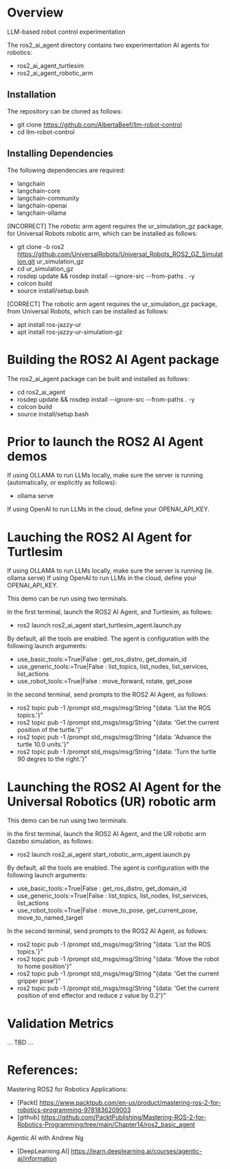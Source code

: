 # Overview

LLM-based robot control experimentation

The ros2_ai_agent directory contains two experimentation AI agents for robotics:

   - ros2_ai_agent_turtlesim
   - ros2_ai_agent_robotic_arm



## Installation

The repository can be cloned as follows:

   - git clone https://github.com/AlbertaBeef/llm-robot-control
   - cd llm-robot-control
   
## Installing Dependencies

The following dependencies are required:

   - langchain
   - langchain-core
   - langchain-community
   - langchain-openai
   - langchain-ollama

[INCORRECT] The robotic arm agent requires the ur_simulation_gz package, for Universal Robots robotic arm, 
which can be installed as follows:

   - git clone -b ros2 https://github.com/UniversalRobots/Universal_Robots_ROS2_GZ_Simulation.git ur_simulation_gz
   - cd ur_simulation_gz
   - rosdep update && rosdep install --ignore-src --from-paths . -y
   - colcon build
   - source install/setup.bash

[CORRECT] The robotic arm agent requires the ur_simulation_gz package, from Universal Robots, which can be installed as follows:

   - apt install ros-jazzy-ur
   - apt install ros-jazzy-ur-simulation-gz
   
   
# Building the ROS2 AI Agent package

The ros2_ai_agent package can be built and installed as follows:

   - cd ros2_ai_agent
   - rosdep update && rosdep install --ignore-src --from-paths . -y
   - colcon build
   - source install/setup.bash


# Prior to launch the ROS2 AI Agent demos

If using OLLAMA to run LLMs locally, make sure the server is running (automatically, or explicitly as follows):

   - ollama serve 
   
If using OpenAI to run LLMs in the cloud, define your OPENAI_API_KEY.



# Lauching the ROS2 AI Agent for Turtlesim

If using OLLAMA to run LLMs locally, make sure the server is running (ie. ollama serve)
If using OpenAI to run LLMs in the cloud, define your OPENAI_API_KEY.

This demo can be run using two terminals.

In the first terminal, launch the ROS2 AI Agent, and Turtlesim, as follows:

   - ros2 launch ros2_ai_agent start_turtlesim_agent.launch.py
  
By default, all the tools are enabled.  The agent is configuration with the following launch arguments:

   - use_basic_tools:=True|False : get_ros_distro, get_domain_id
   - use_generic_tools:=True|False : list_topics, list_nodes, list_services, list_actions
   - use_robot_tools:=True|False : move_forward, rotate, get_pose
    
In the second terminal, send prompts to the ROS2 AI Agent, as follows:

   - ros2 topic pub -1 /prompt std_msgs/msg/String "{data: 'List the ROS topics.'}"
   - ros2 topic pub -1 /prompt std_msgs/msg/String "{data: 'Get the current position of the turtle.'}"
   - ros2 topic pub -1 /prompt std_msgs/msg/String "{data: 'Advance the turtle 10.0 units.'}"
   - ros2 topic pub -1 /prompt std_msgs/msg/String "{data: 'Turn the turtle 90 degres to the right.'}"


# Launching the ROS2 AI Agent for the Universal Robotics (UR) robotic arm

This demo can be run using two terminals.

In the first terminal, launch the ROS2 AI Agent, and the UR robotic arm Gazebo simulation, as follows:

   - ros2 launch ros2_ai_agent start_robotic_arm_agent.launch.py

By default, all the tools are enabled.  The agent is configuration with the following launch arguments:

   - use_basic_tools:=True|False : get_ros_distro, get_domain_id
   - use_generic_tools:=True|False : list_topics, list_nodes, list_services, list_actions
   - use_robot_tools:=True|False : move_to_pose, get_current_pose, move_to_named_target
   
In the second terminal, send prompts to the ROS2 AI Agent, as follows:

   - ros2 topic pub -1 /prompt std_msgs/msg/String "{data: 'List the ROS topics.'}"
   - ros2 topic pub -1 /prompt std_msgs/msg/String "{data: 'Move the robot to home position'}"
   - ros2 topic pub -1 /prompt std_msgs/msg/String "{data: 'Get the current gripper pose'}"
   - ros2 topic pub -1 /prompt std_msgs/msg/String "{data: 'Get the current position of end effector and reduce z value by 0.2'}"

# Validation Metrics

... TBD ... 

# References:

Mastering ROS2 for Robotics Applications:

   - [Packt] https://www.packtpub.com/en-us/product/mastering-ros-2-for-robotics-programming-9781836209003
   - [github] https://github.com/PacktPublishing/Mastering-ROS-2-for-Robotics-Programming/tree/main/Chapter14/ros2_basic_agent

Agentic AI with Andrew Ng

   - [DeepLearning.AI] https://learn.deeplearning.ai/courses/agentic-ai/information
   
